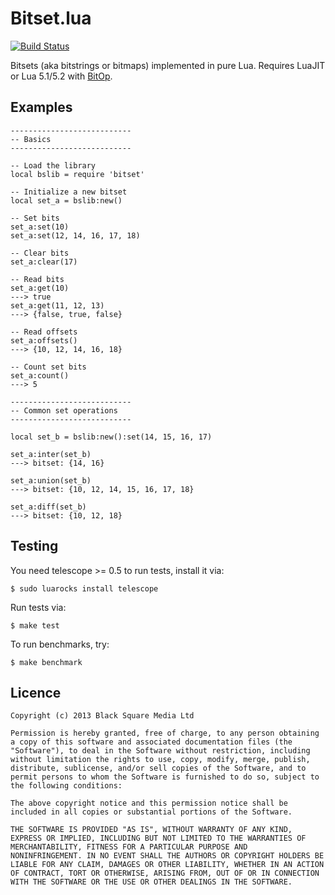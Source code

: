Bitset.lua
==========

[![Build Status](https://travis-ci.org/bsm/bitset.lua.png?branch=master)](https://travis-ci.org/bsm/bitset.lua)

Bitsets (aka bitstrings or bitmaps) implemented in pure Lua.
Requires LuaJIT or Lua 5.1/5.2 with [BitOp](http://bitop.luajit.org/).

## Examples

    ---------------------------
    -- Basics
    ---------------------------

    -- Load the library
    local bslib = require 'bitset'

    -- Initialize a new bitset
    local set_a = bslib:new()

    -- Set bits
    set_a:set(10)
    set_a:set(12, 14, 16, 17, 18)

    -- Clear bits
    set_a:clear(17)

    -- Read bits
    set_a:get(10)
    ---> true
    set_a:get(11, 12, 13)
    ---> {false, true, false}

    -- Read offsets
    set_a:offsets()
    ---> {10, 12, 14, 16, 18}

    -- Count set bits
    set_a:count()
    ---> 5

    ---------------------------
    -- Common set operations
    ---------------------------

    local set_b = bslib:new():set(14, 15, 16, 17)

    set_a:inter(set_b)
    ---> bitset: {14, 16}

    set_a:union(set_b)
    ---> bitset: {10, 12, 14, 15, 16, 17, 18}

    set_a:diff(set_b)
    ---> bitset: {10, 12, 18}

## Testing

You need telescope >= 0.5 to run tests, install it via:

    $ sudo luarocks install telescope

Run tests via:

    $ make test

To run benchmarks, try:

    $ make benchmark

## Licence

    Copyright (c) 2013 Black Square Media Ltd

    Permission is hereby granted, free of charge, to any person obtaining
    a copy of this software and associated documentation files (the
    "Software"), to deal in the Software without restriction, including
    without limitation the rights to use, copy, modify, merge, publish,
    distribute, sublicense, and/or sell copies of the Software, and to
    permit persons to whom the Software is furnished to do so, subject to
    the following conditions:

    The above copyright notice and this permission notice shall be
    included in all copies or substantial portions of the Software.

    THE SOFTWARE IS PROVIDED "AS IS", WITHOUT WARRANTY OF ANY KIND,
    EXPRESS OR IMPLIED, INCLUDING BUT NOT LIMITED TO THE WARRANTIES OF
    MERCHANTABILITY, FITNESS FOR A PARTICULAR PURPOSE AND
    NONINFRINGEMENT. IN NO EVENT SHALL THE AUTHORS OR COPYRIGHT HOLDERS BE
    LIABLE FOR ANY CLAIM, DAMAGES OR OTHER LIABILITY, WHETHER IN AN ACTION
    OF CONTRACT, TORT OR OTHERWISE, ARISING FROM, OUT OF OR IN CONNECTION
    WITH THE SOFTWARE OR THE USE OR OTHER DEALINGS IN THE SOFTWARE.
